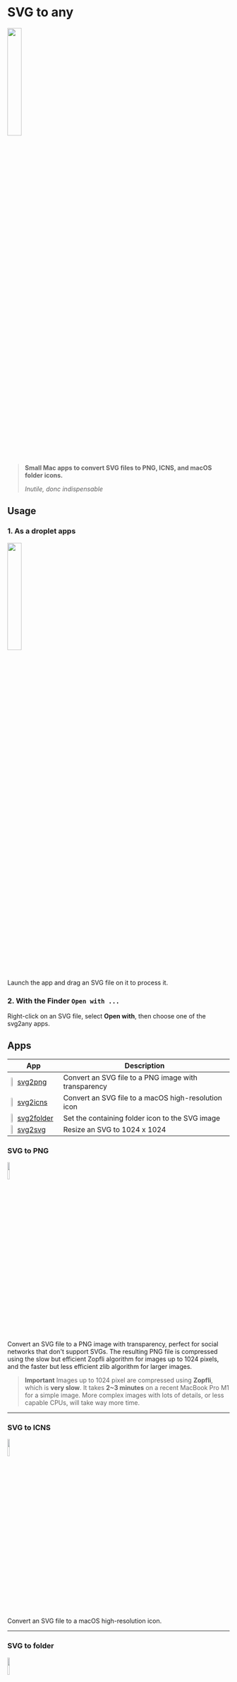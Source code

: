 # SVG to any

<img src="images/svg2any.svg" width="25%">

> **Small Mac apps to convert SVG files to PNG, ICNS, and macOS folder icons.**
>
> _Inutile, donc indispensable_

## Usage

### 1. As a droplet apps

<img src="images/svg2any-droplet_812x840.png" width="25%">

Launch the app and drag an SVG file on it to process it.

### 2. With the Finder `Open with ...`

Right-click on an SVG file, select **Open with**,
then choose one of the svg2any apps.

## Apps

| App | Description |
| --- | ----------- |
| <img src="images/svg2png.svg" width="10%" valign="bottom"> [svg2png](#svg-to-png) | Convert an SVG file to a PNG image with transparency |
| <img src="images/svg2icns.svg" width="10%" valign="bottom"> [svg2icns](#svg-to-icns) | Convert an SVG file to a macOS high-resolution icon |
| <img src="images/svg2folder.svg" width="10%" valign="bottom"> [svg2folder](#svg-to-folder) | Set the containing folder icon to the SVG image |
| <img src="images/svg2svg.svg" width="10%" valign="bottom"> [svg2svg](#svg-to-1024-x-1024) | Resize an SVG to 1024 x 1024 |

### SVG to PNG

<img src="images/svg2png.svg" width="10%">

Convert an SVG file to a PNG image with transparency,
perfect for social networks that don't support SVGs.
The resulting PNG file is compressed using the slow but efficient Zopfli algorithm
for images up to 1024 pixels, and the faster but less efficient zlib algorithm
for larger images.

> **Important**
> Images up to 1024 pixel are compressed using **Zopfli**, which is **very slow**.
> It takes **2~3 minutes** on a recent MacBook Pro M1 for a simple image.
> More complex images with lots of details, or less capable CPUs, will take way
> more time.

---

### SVG to ICNS

<img src="images/svg2icns.svg" width="10%">

Convert an SVG file to a macOS high-resolution icon.

---

### SVG to folder

<img src="images/svg2folder.svg" width="10%">

Set the containing folder icon to the SVG image.

---

### SVG to 1024 x 1024

<img src="images/svg2svg.svg" width="10%">

Resize an SVG to 1024 x 1024.

---

## SVG files

- Some SVGs work best when only the `viewBox` attribute is set.
- On macOS, the finder will show a better icon preview when the width and height
attributes are not present.

 > Original SVG file:
>
 > ```xml
 > <svg width="1024" height="1024" [...]>
 > ```
 >
 >Better:
>
 > ```xml
 > <svg viewBox="0 0 1024 1024" [...]>
 > ```
>
- ICNS file are not compressed with `oxipng` since `iconutil` recompress them anyway.
- Compressing each PNG files before packing them with `iconutil` will result in
larger ICNS files.

---

## Logs

Each app create a unique log file in `~/Library/Logs/cyann`.

---

## About

Why this?

### An itch to scratch

- I like SVG files: they are tiny, can be optimized a lot,
and look good at any resolution.
- I also like my folder icons to be more visually descriptive
as it makes me more productive.
- However macOS can't use SVGs for icons, it works only with ICNS.
- Switching to the console to run a script breaks my flow
when I'm managing files and folders with Finder.
- Compiling the binaries is a PITA when dealing with C code
on legacy hardware (try to `brew install librsvg`), Rust works better.

This little project should help me with Ally, [Ystorian](<https://ystorian.com]'s>
inventory command line tool written in Rust:

- Provide some kind of limited GUI.
- Bundled in macOS apps that are more user-friendly than command line tools.
- With universal binaries to support the modern arm64 architecture (Apple
- Silicon) as well as the legacy x64 (Intel).
- Signed and notarized.
- Available in the App Store for easier distribution.
- Experiment to find the best app sandboxing and hardening options.
- And understand which open source license works best with app distribution
in the App Store.

---

## Licenses

The binaries that used to be included were built from these repositories:

- [rsvg-convert](https://gitlab.gnome.org/GNOME/librsvg) (LGPL)
- [oxipng](https://github.com/shssoichiro/oxipng) (MIT)
- [Platypus](https://github.com/sveinbjornt/Platypus) (BSD)

The rest is AGPL3, feel free to ask for another license if needed.

---

## Building

### Dependencies

svg2any depends on these binaries to build the apps:

- Build the macOS .app: [Platypus](https://github.com/sveinbjornt/Platypus)
- Convert SVG to PNG files: [rsvg-convert](https://gitlab.gnome.org/GNOME/librsvg)
- Compress PNG files: [oxipng](https://github.com/shssoichiro/oxipng)

### How to build the macOS apps

### 1. Install platypus

The command line tool for [Platypus](https://sveinbjorn.org/platypus)
can be installed with [Homebrew](brew.sh):

```shell
brew install platypus
```

### 2. Build the apps
> Notes:
> - to help build universal apps, the `librsvg` and `oxipng` compiled binaries for x86_64 (Intel) and arm64 (Apple Silicon since M1) are present in this repository. To build these on your own, see below.
> - the build script optimizes the NIB in the bundles with the `optimize-nib` parameter. This requires Xcode to be installed and configured.

Build the apps with Platypus:

```sh
./build.sh
```

### How to (re-)build the required universal binaries

#### 1. Install Rust

See [rustup.rs](https://rustup.rs/)

Add and update the 2 supported targets:

```sh
rustup target add aarch64-apple-darwin
rustup target add x86_64-apple-darwin
```

#### 2. Download and install the dependencies

```sh
brew install cairo pkg-config pango gdk-pixbuf
```

#### 3. Download the sources and compile

Use these commands to compile the binaries and combine them to get
the universal binaries.

### librsvg

```sh
mkdir vendor
mkdir bin

git -C "vendor" clone https://gitlab.gnome.org/GNOME/librsvg.git
git -C "vendor/librsvg" pull
export PKG_CONFIG_ALL_STATIC=1
export PKG_CONFIG_ALLOW_CROSS=1
cargo build --manifest-path=vendor/librsvg/Cargo.toml --release --target aarch64-apple-darwin --target x86_64-apple-darwin
lipo vendor/librsvg/target/aarch64-apple-darwin/release/rsvg-convert vendor/librsvg/target/x86_64-apple-darwin/release/rsvg-convert -create -output bin/rsvg-convert
```

The generated `rsvg-convert` universal binary can then be copied to `svg2any/`

### oxipng

```sh
git clone https://github.com/shssoichiro/oxipng.git
cd oxipng
cargo build --release --target aarch64-apple-darwin --target x86_64-apple-darwin
lipo target/aarch64-apple-darwin/release/oxipng target/x86_64-apple-darwin/release/oxipng -create -output oxipng
```

The generated `oxipng` universal binary can then be copied to `svg2any/`

### Build validation

The binaries must not have dependencies on locally installed libraries.
The **otool** command should only list path in `/usr/lib` and `/System/Library`.

```sh
otool -l rsvg-convert | grep "name /"
```

```sh
otool -l oxipng | grep "name /"

         name /usr/lib/dyld (offset 12)
         name /usr/lib/libiconv.2.dylib (offset 24)
         name /usr/lib/libSystem.B.dylib (offset 24)
         name /usr/lib/libresolv.9.dylib (offset 24)
         name /usr/lib/dyld (offset 12)
         name /usr/lib/libiconv.2.dylib (offset 24)
         name /usr/lib/libSystem.B.dylib (offset 24)
         name /usr/lib/libresolv.9.dylib (offset 24)
```

## Errors

### ibtool requires Xcode

When compiling a Platypus apps, this error message is shown at the
_Optimizing nib file_ step:

```text
xcode-select: error: tool 'ibtool' requires Xcode, but active developer
directory '/Library/Developer/CommandLineTools' is a command line tools instance
```

**Solution:**
Launch **Xcode**, open the **Settings** pane, select the **Locations** tab
and ensure **Command Line Tools** is not empty.
> Command Line Tools: Xcode 14.0.1 (14A400)

### pkg-config has not been configured to support cross-compilation

```shell
export PKG_CONFIG_ALL_STATIC=1
export PKG_CONFIG_ALLOW_CROSS=1
```
